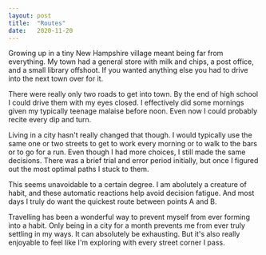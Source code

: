 ```yaml
---
layout: post
title:  "Routes"
date:   2020-11-20
---
```

Growing up in a tiny New Hampshire village meant being far from everything. My town had a general store with milk and chips, a post office, and a small library offshoot. If you wanted anything else you had to drive into the next town over for it. 

There were really only two roads to get into town. By the end of high school I could drive them with my eyes closed. I effectively did some mornings given my typically teenage malaise before noon. Even now I could probably recite every dip and turn.

Living in a city hasn't really changed that though. I would typically use the same one or two streets to get to work every morning or to walk to the bars or to go for a run. Even though I had more choices, I still made the same decisions. There was a brief trial and error period initially, but once I figured out the most optimal paths I stuck to them. 

This seems unavoidable to a certain degree. I am abolutely a creature of habit, and these automatic reactions help avoid decision fatigue. And most days I truly do want the quickest route between points A and B. 

Travelling has been a wonderful way to prevent myself  from ever forming into a habit. Only being in a city for a month prevents me from ever truly settling in my ways. It can absolutely be exhausting. But it's also really enjoyable to feel like I'm exploring with every street corner I pass.